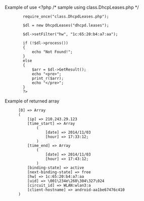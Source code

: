 Example of use
            <?php
            /* sample using class.DhcpLeases.php */

            require_once("class.DhcpdLeases.php");

            $dl = new DhcpdLeases("dhcpd.leases");

            $dl->setFilter("hw", "1c:65:20:b4:a7:aa");

            if (!$dl->process())
            {
                echo "Not Found!";
            }
            else
            {
                $arr = $dl->GetResult();
                echo "<pre>";
                print_r($arr);
                echo "</pre>";
            }
            ?>

Example of returned array

          [0] => Array
          (
              [ip] => 210.243.29.123
              [time_start] => Array
                  (
                      [date] => 2014/11/03
                      [hour] => 17:33:12;
                  )
              [time_end] => Array
                  (
                      [date] => 2014/11/03
                      [hour] => 17:43:12;
                  )
              [binding-state] => active
              [next-binding-state] => free
              [hw] => 1c:65:20:b4:a7:aa
              [uid] => \001\234e\260\304\327\024
              [circuit_id] => WLAN:wlan3:a
              [client-hostname] => android-aa1be67476c410
          )

